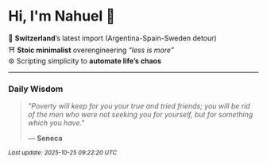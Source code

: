 # Hi, I'm Nahuel :tiger:

📍 **Switzerland**’s latest import (Argentina-Spain-Sweden detour)  
⛩️ **Stoic minimalist** overengineering *“less is more”*  
⚙️ Scripting simplicity to **automate life’s chaos**

---

### Daily Wisdom
> _"Poverty will keep for you your true and tried friends; you will be rid of the men who were not seeking you for yourself, but for something which you have."_  
>
> — **Seneca**

<sub>*Last update: 2025-10-25 09:22:20 UTC*</sub>

